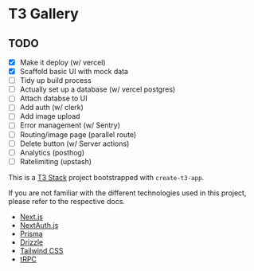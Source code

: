 # T3 Gallery

## TODO

- [X] Make it deploy (w/ vercel)
- [x] Scaffold basic UI with mock data
- [ ] Tidy up build process
- [ ] Actually set up a database (w/ vercel postgres)
- [ ] Attach databse to UI
- [ ] Add auth (w/ clerk)
- [ ] Add image upload
- [ ] Error management (w/ Sentry)
- [ ] Routing/image page (parallel route)
- [ ] Delete button (w/ Server actions)
- [ ] Analytics (posthog)
- [ ] Ratelimiting (upstash)

This is a [T3 Stack](https://create.t3.gg/) project bootstrapped with `create-t3-app`.


If you are not familiar with the different technologies used in this project, please refer to the respective docs.

- [Next.js](https://nextjs.org)
- [NextAuth.js](https://next-auth.js.org)
- [Prisma](https://prisma.io)
- [Drizzle](https://orm.drizzle.team)
- [Tailwind CSS](https://tailwindcss.com)
- [tRPC](https://trpc.io)
